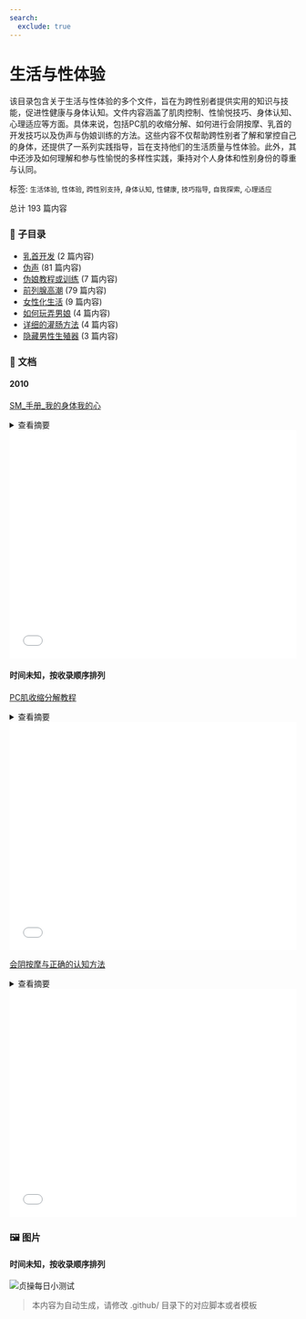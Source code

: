 ```yaml
---
search:
  exclude: true
---
```



# 生活与性体验

该目录包含关于生活与性体验的多个文件，旨在为跨性别者提供实用的知识与技能，促进性健康与身体认知。文件内容涵盖了肌肉控制、性愉悦技巧、身体认知、心理适应等方面。具体来说，包括PC肌的收缩分解、如何进行会阴按摩、乳首的开发技巧以及伪声与伪娘训练的方法。这些内容不仅帮助跨性别者了解和掌控自己的身体，还提供了一系列实践指导，旨在支持他们的生活质量与性体验。此外，其中还涉及如何理解和参与性愉悦的多样性实践，秉持对个人身体和性别身份的尊重与认同。


标签: `生活体验`, `性体验`, `跨性别支持`, `身体认知`, `性健康`, `技巧指导`, `自我探索`, `心理适应`


总计 193 篇内容


### 📁 子目录

- [乳首开发](乳首开发) (2 篇内容)
- [伪声](伪声) (81 篇内容)
- [伪娘教程或训练](伪娘教程或训练) (7 篇内容)
- [前列腺高潮](前列腺高潮) (79 篇内容)
- [女性化生活](女性化生活) (9 篇内容)
- [如何玩弄男娘](如何玩弄男娘) (4 篇内容)
- [详细的灌肠方法](详细的灌肠方法) (4 篇内容)
- [隐藏男性生殖器](隐藏男性生殖器) (3 篇内容)


### 📄 文档


#### 2010



[SM_手册_我的身体我的心](SM_手册_我的身体我的心_page.md)<details><summary>查看摘要</summary>

本文件为《我的身体，我的心》的翻译版本，内容主要讨论了SM（施虐与受虐）文化的基础知识及其在情侣关系中的应用。文件由一位热爱SM文化的翻译者根据原版进行翻译，旨在为初学者提供一个相对易懂的SM指南。内容涵盖了SM的定义、目的、规则、以及具体的玩法和注意事项等。翻译者提到，SM并不仅仅是冷冰冰的施虐行为，而是建立在双方相互爱护和理解的基础之上。尤其强调了在SM过程中保护对方安全、心理感受的重要性，同时也提醒初学者应注意可能的危险和过于激烈的行为带来的后果。文本中详细介绍了轻度SM的各种方法，包括语言虐待、轻度束缚、遮眼睛等，并指导如何创造有利于双方都能接受的氛围。同时，其中包含了对于SM社会认知的探讨，反映了人们对于这种行为的多元态度与看法。整体文件不仅提供了丰富的实操技巧，也传达了对情感和信任建立的重视。
</details>



<iframe src="abstracts_wordcloud.html" width="100%" height="400px" frameborder="0"></iframe>


#### 时间未知，按收录顺序排列



[PC肌收缩分解教程](PC肌收缩分解教程_page.md)<details><summary>查看摘要</summary>

该文件是关于PC肌收缩分解教程的PDF文档，针对盆底肌肉的锻炼提供了详细的说明和训练计划。文件首先分析了PC肌的解剖结构与功能，指出PC肌在性功能中的重要性，并介绍了BC肌和IC肌这两个相对较少被提及的肌肉。接着，文件详细阐述了不同阶段的训练计划，包括从入门到高级的多种分解练习，旨在提升盆底肌的灵活性、持久性和力量，最终改善性功能。

文中排除了许多误导信息，鼓励读者采取科学有效的锻炼方法，并强调训练过程的重要性，同时对每个阶段的要求和目标进行了清晰的说明。不同等级的训练计划包含了具体的练习数量和注意事项，帮助练习者逐渐掌握肌肉的控制能力。整篇文档不仅适合想要改善性功能的人群，也展示了对盆底肌肉研究的严谨态度和科学基础。
</details>



<iframe src="abstracts_wordcloud.html" width="100%" height="400px" frameborder="0"></iframe>



[会阴按摩与正确的认知方法](会阴按摩与正确的认知方法_page.md)<details><summary>查看摘要</summary>

该文件标题为《会阴按摩与正确的认知方法》，是一份针对会阴按摩及其相关性体验的指导文档，主要提供了一系列关于如何进行会阴按摩的详细步骤和技巧。文中首先强调了进行此类按摩所需的心理状态与环境准备，指出需要在足够放松和刺激的氛围中进行操作，以便提升体验的快感。文中逐步引导读者如何进行会阴部位的触碰和按摩，并详细描述了在此过程中可能获得的不同类型的快感，如前列腺高潮的概念以及对此感受的引导。

此外，文件还提供了多条分支情况，描述在不同情况下的体验和感受，包括在高潮中的继续刺激和余韵的感受等，进而交代如何提高敏感度与兴奋度的关系。支持性地进行的是，文中对身体的认知与心理准备给予了充分重视，帮助读者建立起完整的认知框架，以实现更好的性体验和解放自我。整体而言，此文件为广大跨性别及性少数群体提供了有价值的性知识和生活技巧。
</details>



<iframe src="abstracts_wordcloud.html" width="100%" height="400px" frameborder="0"></iframe>


### 🖼️ 图片


#### 时间未知，按收录顺序排列


![贞操每日小测试](贞操每日小测试.jpg)


> 本内容为自动生成，请修改 .github/ 目录下的对应脚本或者模板
